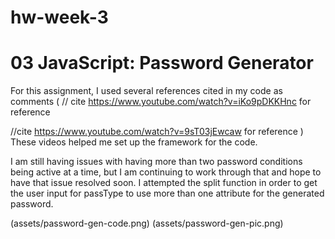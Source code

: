 # hw-week-3
# 03 JavaScript: Password Generator


For this assignment, I used several references cited in my code as comments ( 
// cite https://www.youtube.com/watch?v=iKo9pDKKHnc for reference

//cite https://www.youtube.com/watch?v=9sT03jEwcaw for reference 
)
These videos helped me set up the framework for the code. 

I am still having issues with having more than two password conditions being active at a time, but I am continuing to work through that and hope to have that issue resolved soon. I attempted the split function in order to get the user input for passType to use more than one attribute for the generated password. 

(assets/password-gen-code.png)
(assets/password-gen-pic.png)